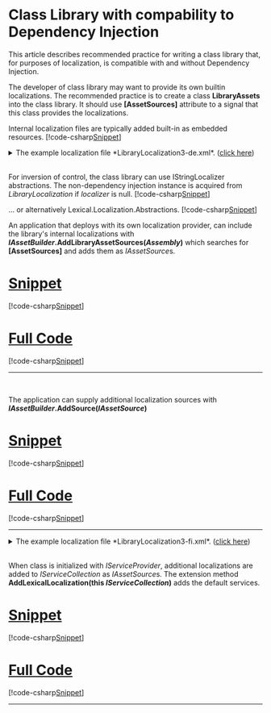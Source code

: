 ﻿# Class Library with compability to Dependency Injection

This article describes recommended practice for writing a class library that, for purposes of localization, is compatible with and without Dependency Injection.

The developer of class library may want to provide its own builtin localizations. 
The recommended practice is to create a class **LibraryAssets** into the class library.
It should use **[AssetSources]** attribute to a signal that this class provides the localizations.

Internal localization files are typically added built-in as embedded resources.
[!code-csharp[Snippet](LibraryAssets.cs)]
<details>
  <summary>The example localization file *LibraryLocalization3-de.xml*.  (<u>click here</u>)</summary>
[!code-xml[Snippet](../../LibraryLocalization3-de.xml)]
</details>
<br/>

For inversion of control, the class library can use IStringLocalizer abstractions. The non-dependency injection instance is acquired from *LibraryLocalization* if *localizer* is null.
[!code-csharp[Snippet](MyClass.cs)]

... or alternatively Lexical.Localization.Abstractions.
[!code-csharp[Snippet](MyClassB.cs)]
<br/>

An application that deploys with its own localization provider, can include the library's internal localizations with 
**<i>IAssetBuilder</i>.AddLibraryAssetSources(*Assembly*)** which searches for **[AssetSources]** and adds them as *IAssetSource*s.
# [Snippet](#tab/snippet-1)
[!code-csharp[Snippet](LibraryConsumer1.cs#Snippet)]
# [Full Code](#tab/full-1)
[!code-csharp[Snippet](LibraryConsumer1.cs)]
***
<br/>

The application can supply additional localization sources with **<i>IAssetBuilder</i>.AddSource(*IAssetSource*)**
# [Snippet](#tab/snippet-2)
[!code-csharp[Snippet](LibraryConsumer2.cs#Snippet)]
# [Full Code](#tab/full-2)
[!code-csharp[Snippet](LibraryConsumer2.cs)]
***
<details>
  <summary>The example localization file *LibraryLocalization3-fi.xml*.  (<u>click here</u>)</summary>
[!code-xml[Snippet](../../LibraryLocalization3-fi.xml)]
</details>
<br/>

When class is initialized with *IServiceProvider*, additional localizations are added to *IServiceCollection* as *IAssetSource*s.
The extension method **AddLexicalLocalization(this <i>IServiceCollection</i>)** adds the default services.
# [Snippet](#tab/snippet-3)
[!code-csharp[Snippet](LibraryConsumer3.cs#Snippet)]
# [Full Code](#tab/full-3)
[!code-csharp[Snippet](LibraryConsumer3.cs)]
***

